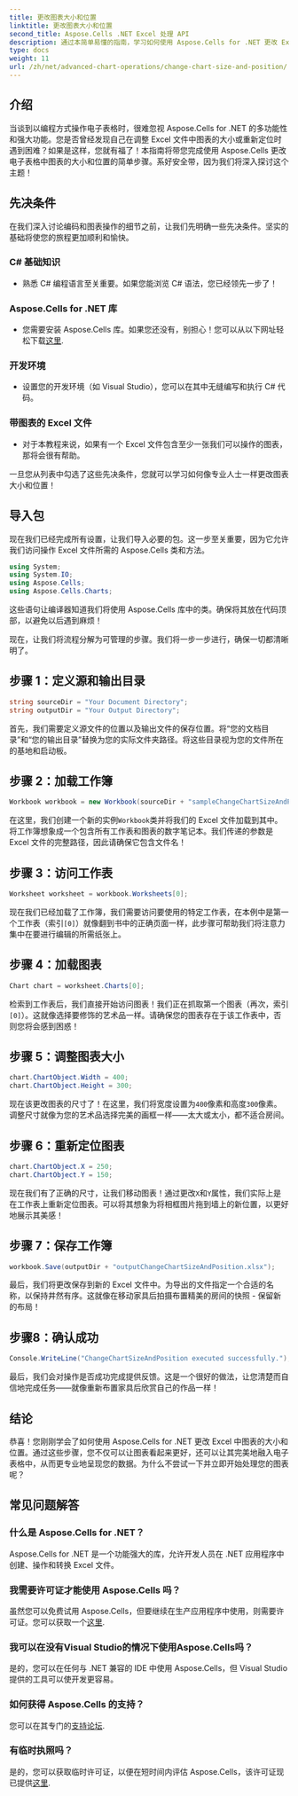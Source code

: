 ```yaml
---
title: 更改图表大小和位置
linktitle: 更改图表大小和位置
second_title: Aspose.Cells .NET Excel 处理 API
description: 通过本简单易懂的指南，学习如何使用 Aspose.Cells for .NET 更改 Excel 中图表的大小和位置。
type: docs
weight: 11
url: /zh/net/advanced-chart-operations/change-chart-size-and-position/
---
```

## 介绍

当谈到以编程方式操作电子表格时，很难忽视 Aspose.Cells for .NET 的多功能性和强大功能。您是否曾经发现自己在调整 Excel 文件中图表的大小或重新定位时遇到困难？如果是这样，您就有福了！本指南将带您完成使用 Aspose.Cells 更改电子表格中图表的大小和位置的简单步骤。系好安全带，因为我们将深入探讨这个主题！

## 先决条件

在我们深入讨论编码和图表操作的细节之前，让我们先明确一些先决条件。坚实的基础将使您的旅程更加顺利和愉快。

### C# 基础知识
- 熟悉 C# 编程语言至关重要。如果您能浏览 C# 语法，您已经领先一步了！

### Aspose.Cells for .NET 库
- 您需要安装 Aspose.Cells 库。如果您还没有，别担心！您可以从以下网址轻松下载[这里](https://releases.aspose.com/cells/net/).

### 开发环境
- 设置您的开发环境（如 Visual Studio），您可以在其中无缝编写和执行 C# 代码。

### 带图表的 Excel 文件
- 对于本教程来说，如果有一个 Excel 文件包含至少一张我们可以操作的图表，那将会很有帮助。

一旦您从列表中勾选了这些先决条件，您就可以学习如何像专业人士一样更改图表大小和位置！

## 导入包

现在我们已经完成所有设置，让我们导入必要的包。这一步至关重要，因为它允许我们访问操作 Excel 文件所需的 Aspose.Cells 类和方法。

```csharp
using System;
using System.IO;
using Aspose.Cells;
using Aspose.Cells.Charts;
```

这些语句让编译器知道我们将使用 Aspose.Cells 库中的类。确保将其放在代码顶部，以避免以后遇到麻烦！

现在，让我们将流程分解为可管理的步骤。我们将一步一步进行，确保一切都清晰明了。

## 步骤 1：定义源和输出目录

```csharp
string sourceDir = "Your Document Directory";
string outputDir = "Your Output Directory";
```

首先，我们需要定义源文件的位置以及输出文件的保存位置。将“您的文档目录”和“您的输出目录”替换为您的实际文件夹路径。将这些目录视为您的文件所在的基地和启动板。

## 步骤 2：加载工作簿

```csharp
Workbook workbook = new Workbook(sourceDir + "sampleChangeChartSizeAndPosition.xlsx");
```

在这里，我们创建一个新的实例`Workbook`类并将我们的 Excel 文件加载到其中。将工作簿想象成一个包含所有工作表和图表的数字笔记本。我们传递的参数是 Excel 文件的完整路径，因此请确保它包含文件名！

## 步骤 3：访问工作表

```csharp
Worksheet worksheet = workbook.Worksheets[0];
```

现在我们已经加载了工作簿，我们需要访问要使用的特定工作表，在本例中是第一个工作表（索引`[0]`）就像翻到书中的正确页面一样，此步骤可帮助我们将注意力集中在要进行编辑的所需纸张上。

## 步骤 4：加载图表

```csharp
Chart chart = worksheet.Charts[0];
```

检索到工作表后，我们直接开始访问图表！我们正在抓取第一个图表（再次，索引`[0]`）。这就像选择要修饰的艺术品一样。请确保您的图表存在于该工作表中，否则您将会感到困惑！

## 步骤 5：调整图表大小

```csharp
chart.ChartObject.Width = 400;
chart.ChartObject.Height = 300;
```

现在该更改图表的尺寸了！在这里，我们将宽度设置为`400`像素和高度`300`像素。调整尺寸就像为您的艺术品选择完美的画框一样——太大或太小，都不适合房间。

## 步骤 6：重新定位图表

```csharp
chart.ChartObject.X = 250;
chart.ChartObject.Y = 150;
```

现在我们有了正确的尺寸，让我们移动图表！通过更改`X`和`Y`属性，我们实际上是在工作表上重新定位图表。可以将其想象为将相框图片拖到墙上的新位置，以更好地展示其美感！

## 步骤 7：保存工作簿

```csharp
workbook.Save(outputDir + "outputChangeChartSizeAndPosition.xlsx");
```

最后，我们将更改保存到新的 Excel 文件中。为导出的文件指定一个合适的名称，以保持井然有序。这就像在移动家具后拍摄布置精美的房间的快照 - 保留新的布局！

## 步骤8：确认成功

```csharp
Console.WriteLine("ChangeChartSizeAndPosition executed successfully.");
```

最后，我们会对操作是否成功完成提供反馈。这是一个很好的做法，让您清楚而自信地完成任务——就像重新布置家具后欣赏自己的作品一样！

## 结论

恭喜！您刚刚学会了如何使用 Aspose.Cells for .NET 更改 Excel 中图表的大小和位置。通过这些步骤，您不仅可以让图表看起来更好，还可以让其完美地融入电子表格中，从而更专业地呈现您的数据。为什么不尝试一下并立即开始处理您的图表呢？ 

## 常见问题解答

### 什么是 Aspose.Cells for .NET？  
Aspose.Cells for .NET 是一个功能强大的库，允许开发人员在 .NET 应用程序中创建、操作和转换 Excel 文件。

### 我需要许可证才能使用 Aspose.Cells 吗？  
虽然您可以免费试用 Aspose.Cells，但要继续在生产应用程序中使用，则需要许可证。您可以获取一个[这里](https://purchase.aspose.com/buy).

### 我可以在没有Visual Studio的情况下使用Aspose.Cells吗？  
是的，您可以在任何与 .NET 兼容的 IDE 中使用 Aspose.Cells，但 Visual Studio 提供的工具可以使开发更容易。

### 如何获得 Aspose.Cells 的支持？  
您可以在其专门的[支持论坛](https://forum.aspose.com/c/cells/9).

### 有临时执照吗？  
是的，您可以获取临时许可证，以便在短时间内评估 Aspose.Cells，该许可证现已提供[这里](https://purchase.aspose.com/temporary-license/).